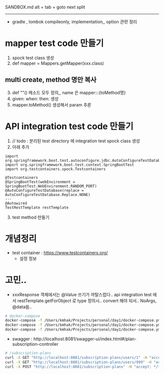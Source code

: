 SANDBOX.md
alt + tab = goto next split

---
- gradle , lombok compileonly, implementation,, option 관련 정리


# mapper test code 만들기
1. spock test class 생성
2. def mapper = Mappers.getMapper(xxx.class)
## multi create, method 명만 복사
3. def ""() 메소드 모두 정의,, name 은 mapper:::{toMethod명}
4. given: when: then: 생성
5. mapper.toMethod() 생성해서 param 추론

# API integration test code 만들기
1. // todo : 분리된 test directory 에 integration test spock class 생성
2. 아래 추가
```
import org.springframework.boot.test.autoconfigure.jdbc.AutoConfigureTestDatabase
import org.springframework.boot.test.context.SpringBootTest
import org.testcontainers.spock.Testcontainers

@Testcontainers
@SpringBootTest(webEnvironment = SpringBootTest.WebEnvironment.RANDOM_PORT)
@AutoConfigureTestDatabase(replace = AutoConfigureTestDatabase.Replace.NONE)
---
@Autowired
TestRestTemplate restTemplate
```
3. test method 만들기


# 개념정리
- test container : https://www.testcontainers.org/
    - 설정 정보
# 고민..
- xxxResponse 객체에서는 @Value 쓰기가 까탈스럽다.. api integration test 에서 restTemplate.getForObject 로 type 정의시.. convert 해야 되서.. NoArgs, @data씀..



<!-- 도움  -->
```bash
# docker-compose
docker-compose -f /Users/kmhak/Projects/personal/day1/docker-compose.yml up -d
docker-compose -f /Users/kmhak/Projects/personal/day1/docker-compose.yml down
docker-compose -f /Users/kmhak/Projects/personal/day1/docker-compose.yml logs --follow --tail="all"
```
- swagger : http://localhost:8081/swagger-ui/index.html#/plan-subscription-controller

```bash
# /subscription-plans
curl -X GET "http://localhost:8081/subscription-plans/users/1" -H "accept: */*"
curl -X GET "http://localhost:8081/subscription-plans/users/999" -H "accept: */*"
curl -X POST "http://localhost:8081/subscription-plans" -H "accept: */*" -H "Content-Type: application/json" -d "{ \"code\": \"modelC\", \"userId\": \"999\"}"
```


